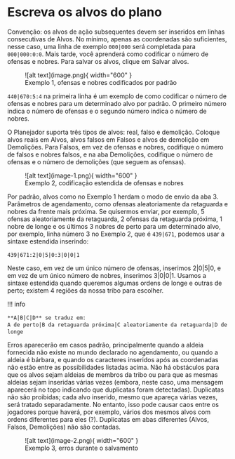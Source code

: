 # Escreva os alvos do plano

Convenção: os alvos de ação subsequentes devem ser inseridos em linhas consecutivas de Alvos. No mínimo, apenas as coordenadas são suficientes, nesse caso, uma linha de exemplo `000|000` será completada para `000|000:0:0`. Mais tarde, você aprenderá como codificar o número de ofensas e nobres. Para salvar os alvos, clique em Salvar alvos.

<figure markdown="span">
  ![alt text](image.png){ width="600" }
  <figcaption>Exemplo 1, ofensas e nobres codificados por padrão</figcaption>
</figure>

`440|670:5:4` na primeira linha é um exemplo de como codificar o número de ofensas e nobres para um determinado alvo por padrão. O primeiro número indica o número de ofensas e o segundo número indica o número de nobres.

O Planejador suporta três tipos de alvos: real, falso e demolição. Coloque alvos reais em Alvos, alvos falsos em Falsos e alvos de demolição em Demolições. Para Falsos, em vez de ofensas e nobres, codifique o número de falsos e nobres falsos, e na aba Demolições, codifique o número de ofensas e o número de demolições (que seguem as ofensas).

<figure markdown="span">
  ![alt text](image-1.png){ width="600" }
  <figcaption>Exemplo 2, codificação estendida de ofensas e nobres</figcaption>
</figure>

Por padrão, alvos como no Exemplo 1 herdam o modo de envio da aba 3. Parâmetros de agendamento, como ofensas aleatoriamente da retaguarda e nobres da frente mais próxima. Se quisermos enviar, por exemplo, 5 ofensas aleatoriamente da retaguarda, 2 ofensas da retaguarda próxima, 1 nobre de longe e os últimos 3 nobres de perto para um determinado alvo, por exemplo, linha número 3 no Exemplo 2, que é `439|671`, podemos usar a sintaxe estendida inserindo:

```
439|671:2|0|5|0:3|0|0|1
```

Neste caso, em vez de um único número de ofensas, inserimos 2|0|5|0, e em vez de um único número de nobres, inserimos 3|0|0|1. Usamos a sintaxe estendida quando queremos algumas ordens de longe e outras de perto; existem 4 regiões da nossa tribo para escolher.

!!! info

    **A|B|C|D** se traduz em:
    A de perto|B da retaguarda próxima|C aleatoriamente da retaguarda|D de longe

Erros aparecerão em casos padrão, principalmente quando a aldeia fornecida não existe no mundo declarado no agendamento, ou quando a aldeia é bárbara, e quando os caracteres inseridos após as coordenadas não estão entre as possibilidades listadas acima. Não há obstáculos para que os alvos sejam aldeias de membros da tribo ou para que as mesmas aldeias sejam inseridas várias vezes (embora, neste caso, uma mensagem aparecerá no topo indicando que duplicatas foram detectadas). Duplicatas não são proibidas; cada alvo inserido, mesmo que apareça várias vezes, será tratado separadamente. No entanto, isso pode causar caos entre os jogadores porque haverá, por exemplo, vários dos mesmos alvos com ordens diferentes para eles (?). Duplicatas em abas diferentes (Alvos, Falsos, Demolições) não são contadas.

<figure markdown="span">
  ![alt text](image-2.png){ width="600" }
  <figcaption>Exemplo 3, erros durante o salvamento</figcaption>
</figure>
